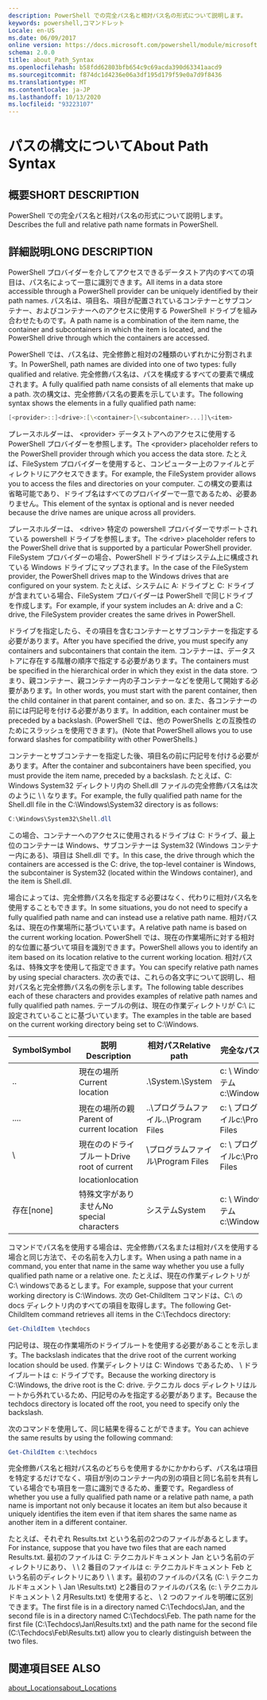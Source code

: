 ```yaml
---
description: PowerShell での完全パス名と相対パス名の形式について説明します。
keywords: powershell,コマンドレット
Locale: en-US
ms.date: 06/09/2017
online version: https://docs.microsoft.com/powershell/module/microsoft.powershell.core/about/about_path_syntax?view=powershell-7&WT.mc_id=ps-gethelp
schema: 2.0.0
title: about_Path_Syntax
ms.openlocfilehash: b58fdd62803bfb654c9c69acda390d63341aacd9
ms.sourcegitcommit: f874dc1d4236e06a3df195d179f59e0a7d9f8436
ms.translationtype: MT
ms.contentlocale: ja-JP
ms.lasthandoff: 10/13/2020
ms.locfileid: "93223107"
---
```

# <a name="about-path-syntax"></a><span data-ttu-id="e8e1e-104">パスの構文について</span><span class="sxs-lookup"><span data-stu-id="e8e1e-104">About Path Syntax</span></span>

## <a name="short-description"></a><span data-ttu-id="e8e1e-105">概要</span><span class="sxs-lookup"><span data-stu-id="e8e1e-105">SHORT DESCRIPTION</span></span>
<span data-ttu-id="e8e1e-106">PowerShell での完全パス名と相対パス名の形式について説明します。</span><span class="sxs-lookup"><span data-stu-id="e8e1e-106">Describes the full and relative path name formats in  PowerShell.</span></span>

## <a name="long-description"></a><span data-ttu-id="e8e1e-107">詳細説明</span><span class="sxs-lookup"><span data-stu-id="e8e1e-107">LONG DESCRIPTION</span></span>

<span data-ttu-id="e8e1e-108">PowerShell プロバイダーを介してアクセスできるデータストア内のすべての項目は、パス名によって一意に識別できます。</span><span class="sxs-lookup"><span data-stu-id="e8e1e-108">All items in a data store accessible through a PowerShell provider can be uniquely identified by their path names.</span></span> <span data-ttu-id="e8e1e-109">パス名は、項目名、項目が配置されているコンテナーとサブコンテナー、およびコンテナーへのアクセスに使用する PowerShell ドライブを組み合わせたものです。</span><span class="sxs-lookup"><span data-stu-id="e8e1e-109">A path name is a combination of the item name, the container and subcontainers in which the item is located, and the PowerShell drive through which the containers are accessed.</span></span>

<span data-ttu-id="e8e1e-110">PowerShell では、パス名は、完全修飾と相対の2種類のいずれかに分割されます。</span><span class="sxs-lookup"><span data-stu-id="e8e1e-110">In PowerShell, path names are divided into one of two types: fully qualified and relative.</span></span> <span data-ttu-id="e8e1e-111">完全修飾パス名は、パスを構成するすべての要素で構成されます。</span><span class="sxs-lookup"><span data-stu-id="e8e1e-111">A fully qualified path name consists of all elements that make up a path.</span></span> <span data-ttu-id="e8e1e-112">次の構文は、完全修飾パス名の要素を示しています。</span><span class="sxs-lookup"><span data-stu-id="e8e1e-112">The following syntax shows the elements in a fully qualified path name:</span></span>

```powershell
[<provider>::]<drive>:[\<container>[\<subcontainer>...]]\<item>
```

<span data-ttu-id="e8e1e-113">プレースホルダーは、 \<provider\> データストアへのアクセスに使用する PowerShell プロバイダーを参照します。</span><span class="sxs-lookup"><span data-stu-id="e8e1e-113">The \<provider\> placeholder refers to the PowerShell provider through which you access the data store.</span></span> <span data-ttu-id="e8e1e-114">たとえば、FileSystem プロバイダーを使用すると、コンピューター上のファイルとディレクトリにアクセスできます。</span><span class="sxs-lookup"><span data-stu-id="e8e1e-114">For example, the FileSystem provider allows you to access the files and directories on your computer.</span></span> <span data-ttu-id="e8e1e-115">この構文の要素は省略可能であり、ドライブ名はすべてのプロバイダーで一意であるため、必要ありません。</span><span class="sxs-lookup"><span data-stu-id="e8e1e-115">This element of the syntax is optional and is never needed because the drive names are unique across all providers.</span></span>

<span data-ttu-id="e8e1e-116">プレースホルダーは、 \<drive\> 特定の powershell プロバイダーでサポートされている powershell ドライブを参照します。</span><span class="sxs-lookup"><span data-stu-id="e8e1e-116">The \<drive\> placeholder refers to the PowerShell drive that is supported by a particular PowerShell provider.</span></span> <span data-ttu-id="e8e1e-117">FileSystem プロバイダーの場合、PowerShell ドライブはシステム上に構成されている Windows ドライブにマップされます。</span><span class="sxs-lookup"><span data-stu-id="e8e1e-117">In the case of the FileSystem provider, the PowerShell drives map to the Windows drives that are configured on your system.</span></span> <span data-ttu-id="e8e1e-118">たとえば、システムに A: ドライブと C: ドライブが含まれている場合、FileSystem プロバイダーは PowerShell で同じドライブを作成します。</span><span class="sxs-lookup"><span data-stu-id="e8e1e-118">For example, if your system includes an A: drive and a C: drive, the FileSystem provider creates the same drives in PowerShell.</span></span>

<span data-ttu-id="e8e1e-119">ドライブを指定したら、その項目を含むコンテナーとサブコンテナーを指定する必要があります。</span><span class="sxs-lookup"><span data-stu-id="e8e1e-119">After you have specified the drive, you must specify any containers and subcontainers that contain the item.</span></span> <span data-ttu-id="e8e1e-120">コンテナーは、データストアに存在する階層の順序で指定する必要があります。</span><span class="sxs-lookup"><span data-stu-id="e8e1e-120">The containers must be specified in the hierarchical order in which they exist in the data store.</span></span> <span data-ttu-id="e8e1e-121">つまり、親コンテナー、親コンテナー内の子コンテナーなどを使用して開始する必要があります。</span><span class="sxs-lookup"><span data-stu-id="e8e1e-121">In other words, you must start with the parent container, then the child container in that parent container, and so on.</span></span> <span data-ttu-id="e8e1e-122">また、各コンテナーの前には円記号を付ける必要があります。</span><span class="sxs-lookup"><span data-stu-id="e8e1e-122">In addition, each container must be preceded by a backslash.</span></span> <span data-ttu-id="e8e1e-123">(PowerShell では、他の PowerShells との互換性のためにスラッシュを使用できます)。</span><span class="sxs-lookup"><span data-stu-id="e8e1e-123">(Note that PowerShell allows you to use forward slashes for compatibility with other PowerShells.)</span></span>

<span data-ttu-id="e8e1e-124">コンテナーとサブコンテナーを指定した後、項目名の前に円記号を付ける必要があります。</span><span class="sxs-lookup"><span data-stu-id="e8e1e-124">After the container and subcontainers have been specified, you must provide the item name, preceded by a backslash.</span></span> <span data-ttu-id="e8e1e-125">たとえば、C: Windows System32 ディレクトリ内の Shell.dll ファイルの完全修飾パス名は次のように \\ \\ なります。</span><span class="sxs-lookup"><span data-stu-id="e8e1e-125">For example, the fully qualified path name for the Shell.dll file in the C:\\Windows\\System32 directory is as follows:</span></span>

```powershell
C:\Windows\System32\Shell.dll
```

<span data-ttu-id="e8e1e-126">この場合、コンテナーへのアクセスに使用されるドライブは C: ドライブ、最上位のコンテナーは Windows、サブコンテナーは System32 (Windows コンテナー内にある)、項目は Shell.dll です。</span><span class="sxs-lookup"><span data-stu-id="e8e1e-126">In this case, the drive through which the containers are accessed is the C: drive, the top-level container is Windows, the subcontainer is System32 (located within the Windows container), and the item is Shell.dll.</span></span>

<span data-ttu-id="e8e1e-127">場合によっては、完全修飾パス名を指定する必要はなく、代わりに相対パス名を使用することもできます。</span><span class="sxs-lookup"><span data-stu-id="e8e1e-127">In some situations, you do not need to specify a fully qualified path name and can instead use a relative path name.</span></span> <span data-ttu-id="e8e1e-128">相対パス名は、現在の作業場所に基づいています。</span><span class="sxs-lookup"><span data-stu-id="e8e1e-128">A relative path name is based on the current working location.</span></span> <span data-ttu-id="e8e1e-129">PowerShell では、現在の作業場所に対する相対的な位置に基づいて項目を識別できます。</span><span class="sxs-lookup"><span data-stu-id="e8e1e-129">PowerShell allows you to identify an item based on its location relative to the current working location.</span></span> <span data-ttu-id="e8e1e-130">相対パス名は、特殊文字を使用して指定できます。</span><span class="sxs-lookup"><span data-stu-id="e8e1e-130">You can specify relative path names by using special characters.</span></span> <span data-ttu-id="e8e1e-131">次の表では、これらの各文字について説明し、相対パス名と完全修飾パス名の例を示します。</span><span class="sxs-lookup"><span data-stu-id="e8e1e-131">The following table describes each of these characters and provides examples of relative path names and fully qualified path names.</span></span> <span data-ttu-id="e8e1e-132">テーブルの例は、現在の作業ディレクトリが C:\ に設定されていることに基づいています。</span><span class="sxs-lookup"><span data-stu-id="e8e1e-132">The examples in the table are based on the current working directory being set to C:\Windows.</span></span>

|<span data-ttu-id="e8e1e-133">Symbol</span><span class="sxs-lookup"><span data-stu-id="e8e1e-133">Symbol</span></span>|<span data-ttu-id="e8e1e-134">説明</span><span class="sxs-lookup"><span data-stu-id="e8e1e-134">Description</span></span>               |<span data-ttu-id="e8e1e-135">相対パス</span><span class="sxs-lookup"><span data-stu-id="e8e1e-135">Relative path</span></span>    |<span data-ttu-id="e8e1e-136">完全なパス</span><span class="sxs-lookup"><span data-stu-id="e8e1e-136">Full path</span></span>          |
|------|--------------------------|-----------------|-------------------|
|<span data-ttu-id="e8e1e-137">.</span><span class="sxs-lookup"><span data-stu-id="e8e1e-137">.</span></span>     |<span data-ttu-id="e8e1e-138">現在の場所</span><span class="sxs-lookup"><span data-stu-id="e8e1e-138">Current location</span></span>          |<span data-ttu-id="e8e1e-139">.\\System</span><span class="sxs-lookup"><span data-stu-id="e8e1e-139">.\\System</span></span>        |<span data-ttu-id="e8e1e-140">c: \\ Windows \\ システム</span><span class="sxs-lookup"><span data-stu-id="e8e1e-140">c:\\Windows\\System</span></span>|
|<span data-ttu-id="e8e1e-141">..</span><span class="sxs-lookup"><span data-stu-id="e8e1e-141">..</span></span>    |<span data-ttu-id="e8e1e-142">現在の場所の親</span><span class="sxs-lookup"><span data-stu-id="e8e1e-142">Parent of current location</span></span>|<span data-ttu-id="e8e1e-143">..\\プログラムファイル</span><span class="sxs-lookup"><span data-stu-id="e8e1e-143">..\\Program Files</span></span>|<span data-ttu-id="e8e1e-144">c: \\ プログラムファイル</span><span class="sxs-lookup"><span data-stu-id="e8e1e-144">c:\\Program Files</span></span>  |
|\     |<span data-ttu-id="e8e1e-145">現在ののドライブルート</span><span class="sxs-lookup"><span data-stu-id="e8e1e-145">Drive root of current</span></span>     |<span data-ttu-id="e8e1e-146">\\プログラムファイル</span><span class="sxs-lookup"><span data-stu-id="e8e1e-146">\\Program Files</span></span>  |<span data-ttu-id="e8e1e-147">c: \\ プログラムファイル</span><span class="sxs-lookup"><span data-stu-id="e8e1e-147">c:\\Program Files</span></span>  |
|      |<span data-ttu-id="e8e1e-148">location</span><span class="sxs-lookup"><span data-stu-id="e8e1e-148">location</span></span>                  |                 |                   |
|<span data-ttu-id="e8e1e-149">存在</span><span class="sxs-lookup"><span data-stu-id="e8e1e-149">[none]</span></span>|<span data-ttu-id="e8e1e-150">特殊文字がありません</span><span class="sxs-lookup"><span data-stu-id="e8e1e-150">No special characters</span></span>     |<span data-ttu-id="e8e1e-151">システム</span><span class="sxs-lookup"><span data-stu-id="e8e1e-151">System</span></span>           |<span data-ttu-id="e8e1e-152">c: \\ Windows \\ システム</span><span class="sxs-lookup"><span data-stu-id="e8e1e-152">c:\\Windows\\System</span></span>|

<span data-ttu-id="e8e1e-153">コマンドでパス名を使用する場合は、完全修飾パス名または相対パスを使用する場合と同じ方法で、その名前を入力します。</span><span class="sxs-lookup"><span data-stu-id="e8e1e-153">When using a path name in a command, you enter that name in the same way whether you use a fully qualified path name or a relative one.</span></span> <span data-ttu-id="e8e1e-154">たとえば、現在の作業ディレクトリが C:\ windowsであるとします。</span><span class="sxs-lookup"><span data-stu-id="e8e1e-154">For example, suppose that your current working directory is C:\Windows.</span></span> <span data-ttu-id="e8e1e-155">次の Get-ChildItem コマンドは、C:\ の docs ディレクトリ内のすべての項目を取得します。</span><span class="sxs-lookup"><span data-stu-id="e8e1e-155">The following Get-ChildItem command retrieves all items in the C:\Techdocs directory:</span></span>

```powershell
Get-ChildItem \techdocs
```

<span data-ttu-id="e8e1e-156">円記号は、現在の作業場所のドライブルートを使用する必要があることを示します。</span><span class="sxs-lookup"><span data-stu-id="e8e1e-156">The backslash indicates that the drive root of the current working location should be used.</span></span> <span data-ttu-id="e8e1e-157">作業ディレクトリは C: Windows であるため、 \\ ドライブルートは c: ドライブです。</span><span class="sxs-lookup"><span data-stu-id="e8e1e-157">Because the working directory is C:\\Windows, the drive root is the C: drive.</span></span> <span data-ttu-id="e8e1e-158">テクニカル docs ディレクトリはルートから外れているため、円記号のみを指定する必要があります。</span><span class="sxs-lookup"><span data-stu-id="e8e1e-158">Because the techdocs directory is located off the root, you need to specify only the backslash.</span></span>

<span data-ttu-id="e8e1e-159">次のコマンドを使用して、同じ結果を得ることができます。</span><span class="sxs-lookup"><span data-stu-id="e8e1e-159">You can achieve the same results by using the following command:</span></span>

```powershell
Get-ChildItem c:\techdocs
```

<span data-ttu-id="e8e1e-160">完全修飾パス名と相対パス名のどちらを使用するかにかかわらず、パス名は項目を特定するだけでなく、項目が別のコンテナー内の別の項目と同じ名前を共有している場合でも項目を一意に識別できるため、重要です。</span><span class="sxs-lookup"><span data-stu-id="e8e1e-160">Regardless of whether you use a fully qualified path name or a relative path name, a path name is important not only because it locates an item but also because it uniquely identifies the item even if that item shares the same name as another item in a different container.</span></span>

<span data-ttu-id="e8e1e-161">たとえば、それぞれ Results.txt という名前の2つのファイルがあるとします。</span><span class="sxs-lookup"><span data-stu-id="e8e1e-161">For instance, suppose that you have two files that are each named Results.txt.</span></span>
<span data-ttu-id="e8e1e-162">最初のファイルは C: テクニカルドキュメント Jan という名前のディレクトリにあり、 \\ \\ 2 番目のファイルは c: テクニカルドキュメント Feb という名前のディレクトリにあり \\ \\ ます。最初のファイルのパス名 (C: \\ テクニカルドキュメント \\ Jan \\Results.txt) と2番目のファイルのパス名 (c: \\ テクニカルドキュメント \\ 2 月Results.txt) を使用すると、 \\ 2 つのファイルを明確に区別できます。</span><span class="sxs-lookup"><span data-stu-id="e8e1e-162">The first file is in a directory named C:\\Techdocs\\Jan, and the second file is in a directory named C:\\Techdocs\\Feb. The path name for the first file (C:\\Techdocs\\Jan\\Results.txt) and the path name for the second file (C:\\Techdocs\\Feb\\Results.txt) allow you to clearly distinguish between the two files.</span></span>

## <a name="see-also"></a><span data-ttu-id="e8e1e-163">関連項目</span><span class="sxs-lookup"><span data-stu-id="e8e1e-163">SEE ALSO</span></span>

[<span data-ttu-id="e8e1e-164">about_Locations</span><span class="sxs-lookup"><span data-stu-id="e8e1e-164">about_Locations</span></span>](about_Locations.md)
